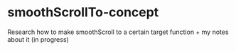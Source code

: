 # smoothScrollTo-concept
Research how to make smoothScroll to a certain target function + my notes about it (in progress)
